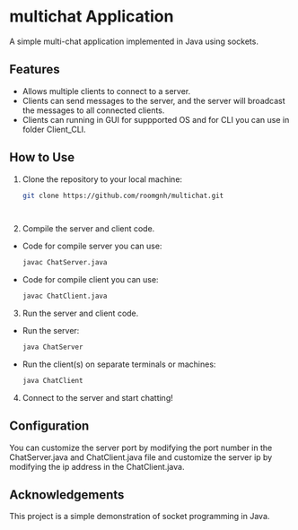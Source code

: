# multichat Application

A simple multi-chat application implemented in Java using sockets.

## Features

- Allows multiple clients to connect to a server.
- Clients can send messages to the server, and the server will broadcast the messages to all connected clients.
- Clients can running in GUI for suppported OS and for CLI you can use in folder Client_CLI.

## How to Use
  1. Clone the repository to your local machine:
  
     ```bash
     git clone https://github.com/roomgnh/multichat.git
     
  
  2. Compile the server and client code.
     
  - Code for compile server you can use:
    
      ```bash
      javac ChatServer.java
      
  
  - Code for compile client you can use:
    
      ```bash
      javac ChatClient.java
      
  
  3. Run the server and client code. 
  - Run the server:
    
      ```bash
      java ChatServer
      
  
  - Run the client(s) on separate terminals or machines:
    
      ```bash
      java ChatClient
      
  
  4. Connect to the server and start chatting!

## Configuration
You can customize the server port by modifying the port number in the ChatServer.java and ChatClient.java file and customize the server ip by modifying the ip address in the ChatClient.java. 

## Acknowledgements
This project is a simple demonstration of socket programming in Java.
